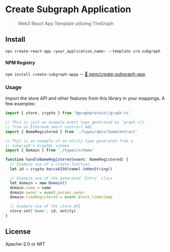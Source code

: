 # Create Subgraph Application

> Web3 React App Template utilizing TheGraph


## Install

```bash
npx create-react-app <your_application_name> --template cra-subgraph
```

#### NPM Registry 

`npm install create-subgraph-appp` -- [🔗 npm/create-subgraph-app](https://npmjs.com/package/create-subgraph-app)

### Usage

Import the store API and other features from this library in your mappings. A few examples:

```ts
import { store, crypto } from '@graphprotocol/graph-ts'

// This is just an example event type generated by `graph-cli`
// from an Ethereum smart contract ABI
import { NameRegistered } from './types/abis/SomeContract'

// This is an example of an entity type generated from a
// subgraph's GraphQL schema
import { Domain } from './types/schema'

function handleNameRegistered(event: NameRegistered) {
  // Example use of a crypto function
  let id = crypto.keccak256(name).toHexString()

  // Example use of the generated `Entry` class
  let domain = new Domain()
  domain.name = name
  domain.owner = event.params.owner
  domain.timeRegistered = event.block.timestamp

  // Example use of the store API
  store.set('Name', id, entity)
}
```

## License

Apache-2.0 or MIT
